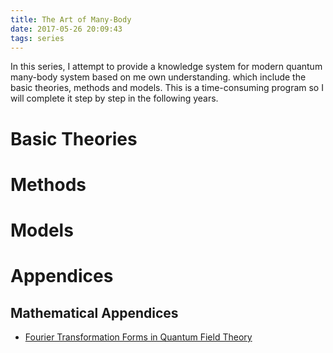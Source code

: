 ```yaml
---
title: The Art of Many-Body
date: 2017-05-26 20:09:43
tags: series
---
```

In this series, I attempt to provide a knowledge system for modern quantum many-body system based on me own understanding. which include the basic theories, methods and models. This is a time-consuming program so I will complete it step by step in the following years.
<!--more-->

# Basic Theories
# Methods
# Models
# Appendices

## Mathematical Appendices

- [Fourier Transformation Forms in Quantum Field Theory](https://thoroughyoung.info/2017/05/26/Fourier-transformation-forms-in-quantum-field-theory/)